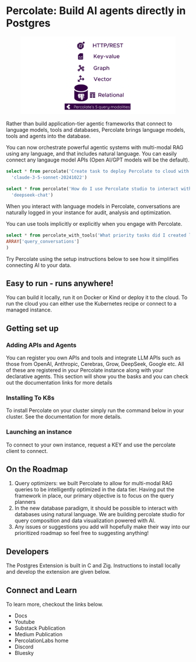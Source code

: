 # Percolate: Build AI agents directly in Postgres

<figure><img src=".gitbook/assets/image (1).png" alt=""><figcaption></figcaption></figure>

Rather than build application-tier agentic frameworks that connect to language models, tools and databases, Percolate brings language models, tools and agents into the database.



You can now orchestrate powerful agentic systems with multi-modal RAG using any language, and that includes natural language. You can easily connect any langauge model APIs (Open AI/GPT models will be the default).

```sql
select * from percolate('Create task to deploy Percolate to cloud with instructions', 
  'claude-3-5-sonnet-20241022')
```

```sql
select * from percolate('How do I use Percolate studio to interact with my instance', 
  'deepseek-chat')
```

When you interact with language models in Percolate, conversations are naturally logged in your instance for audit, analysis and optimization.

You can use tools implicitly or explicitly when you engage with Percolate.

```sql
select * from percolate_with_tools('What priority tasks did I created last week? How many did i create?', 
ARRAY['query_conversations']
)
```

Try Percolate using the setup instructions below to see how it simplifies connecting AI to your data.

## Easy to run - runs anywhere!

You can build it locally, run it on Docker or Kind or deploy it to the cloud. To run the cloud you can either use the Kubernetes recipe or connect to a managed instance.

## Getting set up

### Adding APIs and Agents

You can register you own APIs and tools and integrate LLM APIs such as those from OpenAI, Anthropic, Cerebras, Grow, DeepSeek, Google etc. All of these are registered in your Percolate instance along with your declarative agents. This section will show you the basks and you can check out the documentation links for more details

### Installing To K8s

To install Percolate on your cluster simply run the command below in your cluster. See the documentation for more details.

### Launching an instance

To connect to your own instance, request a KEY and use the percolate client to connect.

## On the Roadmap

1. Query optimizers: we built Percolate to allow for multi-modal RAG queries to be intelligently optimized in the data tier. Having put the framework in place, our primary objective is to focus on the query planners
2. In the new database paradigm, it should be possible to interact with databases using natural language. We are building percolate studio for query composition and data visualization powered with AI.
3. Any issues or suggestions you add will hopefully make their way into our prioritized roadmap so feel free to suggesting anything!

## Developers

The Postgres Extension is built in C and Zig. Instructions to install locally and develop the extension are given below.

## Connect and Learn

To learn more, checkout the links below.

* Docs
* Youtube
* Substack Publication
* Medium Publication
* PercolationLabs home
* Discord
* Bluesky
